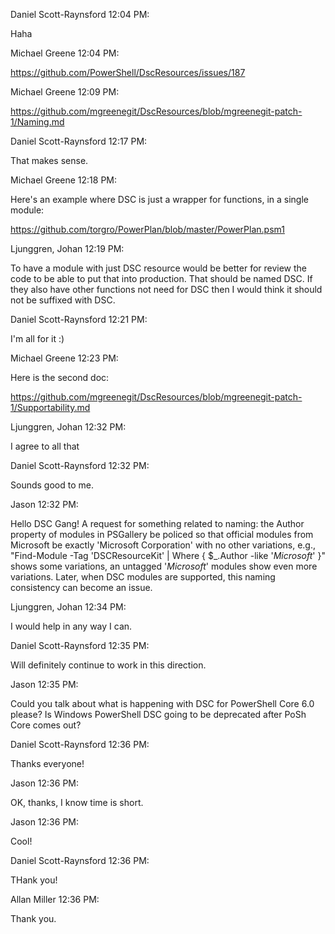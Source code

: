 Daniel Scott-Raynsford 12:04 PM: 

Haha

Michael Greene 12:04 PM: 

https://github.com/PowerShell/DscResources/issues/187 

Michael Greene 12:09 PM: 

https://github.com/mgreenegit/DscResources/blob/mgreenegit-patch-1/Naming.md 

Daniel Scott-Raynsford 12:17 PM: 

That makes sense.

Michael Greene 12:18 PM: 

Here's an example where DSC is just a wrapper for functions, in a single module:

https://github.com/torgro/PowerPlan/blob/master/PowerPlan.psm1 

Ljunggren, Johan 12:19 PM: 

To have a module with just DSC resource would be better for review the code to be able to put that into production. That should be named DSC. If they also have other functions not need for DSC then I would think it should not be suffixed with DSC.

Daniel Scott-Raynsford 12:21 PM: 

I'm all for it :)

Michael Greene 12:23 PM: 

Here is the second doc:

https://github.com/mgreenegit/DscResources/blob/mgreenegit-patch-1/Supportability.md 

Ljunggren, Johan 12:32 PM: 

I agree to all that

Daniel Scott-Raynsford 12:32 PM: 

Sounds good to me.

Jason 12:32 PM: 

Hello DSC Gang! A request for something related to naming: the Author property of modules in PSGallery be policed so that official modules from Microsoft be exactly &apos;Microsoft Corporation&apos; with no other variations, e.g., "Find-Module -Tag &apos;DSCResourceKit&apos; | Where { $_.Author -like &apos;*Microsoft*&apos; }" shows some variations, an untagged &apos;*Microsoft*&apos; modules show even more variations. Later, when DSC modules are supported, this naming consistency can become an issue. 

Ljunggren, Johan 12:34 PM: 

I would help in any way I can. 

Daniel Scott-Raynsford 12:35 PM: 

Will definitely continue to work in this direction.

Jason 12:35 PM: 

Could you talk about what is happening with DSC for PowerShell Core 6.0 please? Is Windows PowerShell DSC going to be deprecated after PoSh Core comes out? 

Daniel Scott-Raynsford 12:36 PM: 

Thanks everyone!

Jason 12:36 PM: 

OK, thanks, I know time is short.

Jason 12:36 PM: 

Cool!

Daniel Scott-Raynsford 12:36 PM: 

THank you!

Allan Miller 12:36 PM: 

Thank you.

